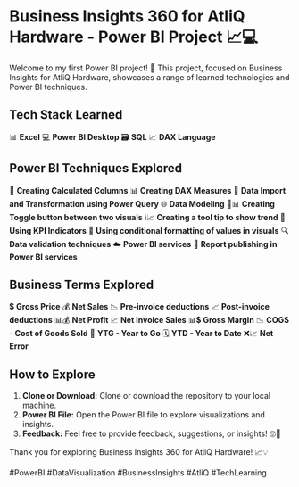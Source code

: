 # Business Insights 360 for AtliQ Hardware - Power BI Project 📈💻

Welcome to my first Power BI project! 🚀 This project, focused on Business Insights for AtliQ Hardware, showcases a range of learned technologies and Power BI techniques.

## Tech Stack Learned
📊 **Excel**
💻 **Power BI Desktop**
🗃️ **SQL**
📈 **DAX Language**

## Power BI Techniques Explored
📝 **Creating Calculated Columns**
📊 **Creating DAX Measures**
🔄 **Data Import and Transformation using Power Query**
🌐 **Data Modeling**
🔄📊 **Creating Toggle button between two visuals**
ℹ️📈 **Creating a tool tip to show trend**
🚥 **Using KPI Indicators**
🎨 **Using conditional formatting of values in visuals**
🔍 **Data validation techniques**
☁️ **Power BI services**
🚀 **Report publishing in Power BI services**

## Business Terms Explored
💲 **Gross Price**
💰 **Net Sales**
📉 **Pre-invoice deductions**
📈 **Post-invoice deductions**
📊💰 **Net Profit**
💹 **Net Invoice Sales**
📊💲 **Gross Margin**
📉 **COGS - Cost of Goods Sold**
📆 **YTG - Year to Go**
🗓️ **YTD - Year to Date**
❌📈 **Net Error**

## How to Explore
1. **Clone or Download:** Clone or download the repository to your local machine.
2. **Power BI File:** Open the Power BI file to explore visualizations and insights.
3. **Feedback:** Feel free to provide feedback, suggestions, or insights! 🤓💼

Thank you for exploring Business Insights 360 for AtliQ Hardware! 📈💡

#PowerBI #DataVisualization #BusinessInsights #AtliQ #TechLearning
